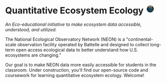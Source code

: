 # Quantitative Ecosystem Ecology <img src="https://github.com/JoeVonFischer/QuantEcosysEcol/blob/main/earth.gif" width="30px">
*An Eco-educational initiative to make ecosystem data accessible, understood, and utilized.*

The National Ecological Observatory Network (NEON) is a "continental-scale observation facility operated by Battelle and designed to collect long-term open access ecological data to better understand how U.S. ecosystems are changing."

Our goal is to make NEON data more easily accessible for students in the classroom. Under construction, you'll find our open-source code and coursework for learning quantitative ecosystem ecology. Welcome!

